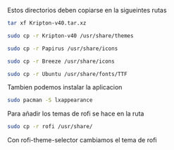Estos directorios deben copiarse en la sigueintes rutas 
```bash
tar xf Kripton-v40.tar.xz
```
```bash
sudo cp -r Kripton-v40 /usr/share/themes
```
```bash
sudo cp -r Papirus /usr/share/icons
```
```bash
sudo cp -r Breeze /usr/share/icons 
```
```bash
sudo cp -r Ubuntu /usr/share/fonts/TTF
```

Tambien podemos instalar la aplicacion 
```bash
sudo pacman -S lxappearance
```

Para añadir los temas de rofi se hace en la ruta
```bash
sudo cp -r rofi /usr/share/
```
Con rofi-theme-selector cambiamos el tema de rofi
